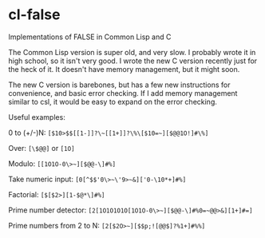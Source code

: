 # cl-false
Implementations of FALSE in Common Lisp and C

The Common Lisp version is super old, and very slow. I probably wrote it in high school, so it isn't very good.
I wrote the new C version recently just for the heck of it. It doesn't have memory management, but it might soon.

The new C version is barebones, but has a few new instructions for convenience, and basic error checking.
If I add memory management similar to csl, it would be easy to expand on the error checking.

Useful examples:

0 to (+/-)N: `[$10>$$[[1-]]?\~[[1+]]?\%\[$10=~][$@@1O!]#\%]`

Over: `[\$@@]` or `[1O]`

Modulo: `[[1O1O-0\>~][$@@-\]#%]`

Take numeric input: `[0[^$$'0\>~\'9>~&]['0-\10*+]#%]`

Factorial: `[$[$2>][1-$@*\]#%]`

Prime number detector: `[2[1O1O1O1O[1O1O-0\>~][$@@-\]#%0=~@@>&][1+]#=]`

Prime numbers from 2 to N: `[2[$2O>~][$$p;![@@$]?%1+]#%%]`
